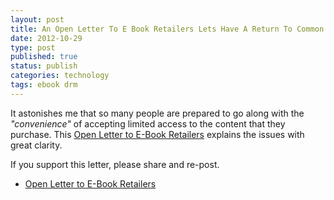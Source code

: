 ```yaml
--- 
layout: post 
title: An Open Letter To E Book Retailers Lets Have A Return To Common Sense
date: 2012-10-29
type: post 
published: true 
status: publish
categories: technology
tags: ebook drm
---
```


It astonishes me that so many people are prepared to go along with the
*"convenience"* of accepting limited access to the content that they
purchase. This [Open Letter to E-Book Retailers](http://www.teleread.com/drm/an-open-letter-to-e-book-retailers-lets-have-a-return-to-common-sense/ "An Open Letter to E-Book Retailers: Let’s have a return to common sense") explains
the issues with great clarity.

<!--more-->

If you support this letter, please share and re-post.

   * [Open Letter to E-Book Retailers](http://www.teleread.com/drm/an-open-letter-to-e-book-retailers-lets-have-a-return-to-common-sense/ "An Open Letter to E-Book Retailers: Let’s have a return to common sense")
